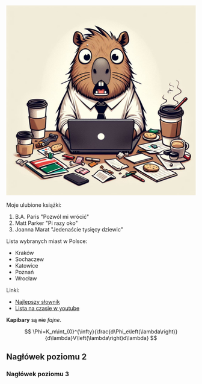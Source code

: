 ![Zmęczona kapibara](kapibara.jpeg)

Moje ulubione książki:
1. B.A. Paris "Pozwól mi wrócić"
2. Matt Parker "Pi razy oko"
3. Joanna Marat "Jedenaście tysięcy dziewic"

Lista wybranych miast w Polsce:
+ Kraków
+ Sochaczew
+ Katowice
+ Poznań
+ Wrocław

Linki:
* [Najlepszy słownik](https://www.diki.pl/)
* [Lista na czasie w youtube](https://www.youtube.com/feed/trending?bp=6gQJRkVleHBsb3Jl)

**Kapibary** są  ~~nie~~ *fajne*.

$$
\Phi=K_m\int_{0}^{\infty}{\frac{d\Phi_e\left(\lambda\right)}{d\lambda}V\left(\lambda\right)d\lambda}
$$

## Nagłówek poziomu 2
### Nagłówek poziomu 3
